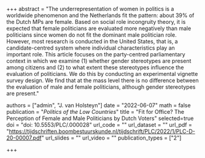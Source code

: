 +++
abstract = "The underrepresentation of women in politics is a worldwide phenomenon and the Netherlands fit the pattern: about 39% of the Dutch MPs are female. Based on social role incongruity theory, it is expected that female politicians are evaluated more negatively than male politicians since women do not fit the dominant male politician role. However, most research is conducted in the United States, that is, a candidate-centred system where individual characteristics play an important role. This article focuses on the party-centred parliamentary context in which we examine (1) whether gender stereotypes are present among citizens and (2) to what extent these stereotypes influence the evaluation of politicians. We do this by conducting an experimental vignette survey design. We find that at the mass level there is no difference between the evaluation of male and female politicians, although gender stereotypes are present."

authors = ["admin", "J. van Holsteyn"]
date = "2022-06-07"
math = false
publication = "*Politics of the Low Countries*"
title = "Fit for Office? The Perception of Female and Male Politicians by Dutch Voters"
selected=true
doi = "doi: 10.5553/PLC/.000028"
url_code = ""
url_dataset = ""
url_pdf = "https://tijdschriften.boombestuurskunde.nl/tijdschrift/PLC/2022/1/PLC-D-20-00007.pdf"
url_slides = ""
url_video = ""
publication_types = ["2"]

+++
